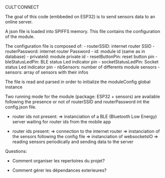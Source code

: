 CULT'CONNECT

The goal of this code (embbeded on ESP32) is to send sensors data to an online server.

A json file is loaded into SPIFFS memory. This file contains the configuration of the module.

The configuration file is composed of:
        - routerSSID: internet router SSID
        - routerPassword: internet router Password
        - id: module id (same as in database)
        - privateId: module private id
        - resetButtonPin: reset button pin
        - bleStatusLedPin: BLE status Led indicator pin
        - socketStatusLedPin: Socket status Led indicator pin
        - nbSensors: number of differents module sensors
        - sensors: array of sensors with their infos

The file is read and parsed in order to initialize the moduleConfig global instance

Two running mode for the module (package: ESP32 + sensors) are available following the presence or not of routerSSID and routerPassword int the config.json file.

- router ids not present:
    => instanciation of a BLE (Bluetooth Low Energy) server waiting for router ids from the mobile app

- router ids present:
    => connection to the internet router
    => instanciation of the sensors following the config file
    => instanciation of websocketsIO
    => reading sensors periodically and sending data to the server


Questions:

- Comment organiser les repertoires du projet?

- Comment gérer les dépendances exterieures?
